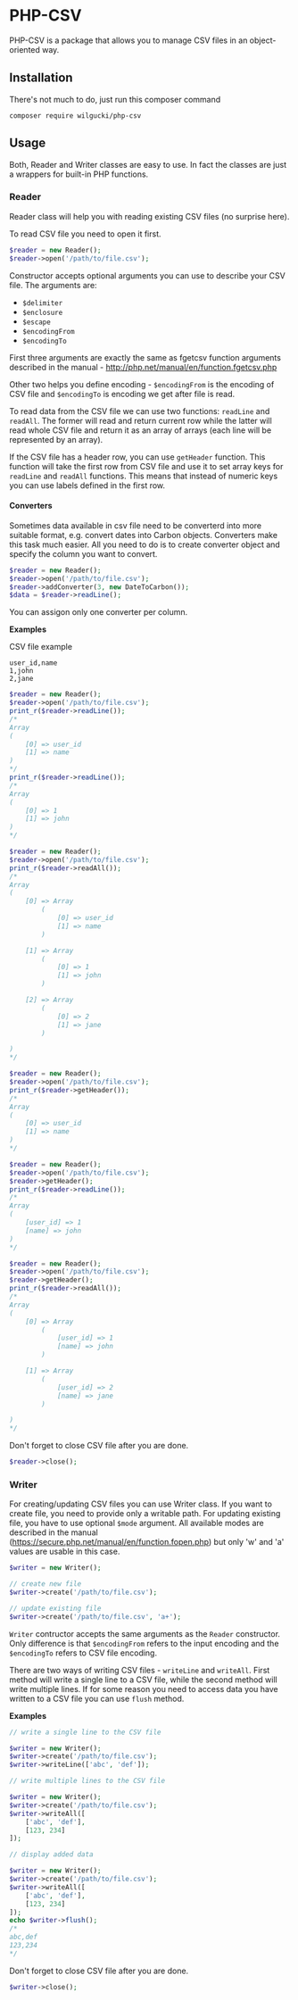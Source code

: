 # PHP-CSV

PHP-CSV is a package that allows you to manage CSV files in an object-oriented way.

## Installation

There's not much to do, just run this composer command

```
composer require wilgucki/php-csv
```

## Usage

Both, Reader and Writer classes are easy to use. In fact the classes are just a wrappers for built-in PHP functions.

### Reader

Reader class will help you with reading existing CSV files (no surprise here).

To read CSV file you need to open it first.

```php
$reader = new Reader();
$reader->open('/path/to/file.csv');
```

Constructor accepts optional arguments you can use to describe your CSV file. The arguments are:

* `$delimiter`
* `$enclosure`
* `$escape`
* `$encodingFrom`
* `$encodingTo`

First three arguments are exactly the same as fgetcsv function arguments described in the manual - http://php.net/manual/en/function.fgetcsv.php

Other two helps you define encoding - `$encodingFrom` is the encoding of CSV file and `$encodingTo` is encoding we get after file is read.

To read data from the CSV file we can use two functions: `readLine` and `readAll`. The former will read and return current row while the latter will
read whole CSV file and return it as an array of arrays (each line will be represented by an array).

If the CSV file has a header row, you can use `getHeader` function. This function will take the first row from CSV file and use it to set array keys
for `readLine` and `readAll` functions. This means that instead of numeric keys you can use labels defined in the first row.

#### Converters

Sometimes data available in csv file need to be converterd into more suitable format, e.g. convert dates into Carbon objects.
Converters make this task much easier. All you need to do is to create converter object and specify the column you want to
convert.

```php
$reader = new Reader();
$reader->open('/path/to/file.csv');
$reader->addConverter(3, new DateToCarbon());
$data = $reader->readLine();
```

You can assigon only one converter per column.

**Examples**

CSV file example
```
user_id,name
1,john
2,jane
```


```php
$reader = new Reader();
$reader->open('/path/to/file.csv');
print_r($reader->readLine());
/*
Array
(
    [0] => user_id
    [1] => name
)
*/
print_r($reader->readLine());
/*
Array
(
    [0] => 1
    [1] => john
)
*/

```

```php
$reader = new Reader();
$reader->open('/path/to/file.csv');
print_r($reader->readAll());
/*
Array
(
    [0] => Array
        (
            [0] => user_id
            [1] => name
        )

    [1] => Array
        (
            [0] => 1
            [1] => john
        )

    [2] => Array
        (
            [0] => 2
            [1] => jane
        )

)
*/
```

```php
$reader = new Reader();
$reader->open('/path/to/file.csv');
print_r($reader->getHeader());
/*
Array
(
    [0] => user_id
    [1] => name
)
*/

```

```php
$reader = new Reader();
$reader->open('/path/to/file.csv');
$reader->getHeader();
print_r($reader->readLine());
/*
Array
(
    [user_id] => 1
    [name] => john
)
*/

```

```php
$reader = new Reader();
$reader->open('/path/to/file.csv');
$reader->getHeader();
print_r($reader->readAll());
/*
Array
(
    [0] => Array
        (
            [user_id] => 1
            [name] => john
        )

    [1] => Array
        (
            [user_id] => 2
            [name] => jane
        )

)
*/

```

Don't forget to close CSV file after you are done.

```php
$reader->close();
```

### Writer

For creating/updating CSV files you can use Writer class. If you want to create file, you need to provide only a writable path.
For updating existing file, you have to use optional `$mode` argument. All available modes are described in the manual
(https://secure.php.net/manual/en/function.fopen.php) but only 'w' and 'a' values are usable in this case.

```php
$writer = new Writer();

// create new file
$writer->create('/path/to/file.csv');

// update existing file
$writer->create('/path/to/file.csv', 'a+');
```

`Writer` contructor accepts the same arguments as the `Reader` constructor. Only difference is that `$encodingFrom` refers to the input encoding and the 
`$encodingTo` refers to CSV file encoding.

There are two ways of writing CSV files - `writeLine` and `writeAll`. First method will write a single line to a CSV file, while the second method will
write multiple lines. If for some reason you need to access data you have written to a CSV file you can use `flush` method.

**Examples**

```php
// write a single line to the CSV file

$writer = new Writer();
$writer->create('/path/to/file.csv');
$writer->writeLine(['abc', 'def']);
```

```php
// write multiple lines to the CSV file

$writer = new Writer();
$writer->create('/path/to/file.csv');
$writer->writeAll([
    ['abc', 'def'],
    [123, 234]
]);
```

```php
// display added data

$writer = new Writer();
$writer->create('/path/to/file.csv');
$writer->writeAll([
    ['abc', 'def'],
    [123, 234]
]);
echo $writer->flush();
/*
abc,def
123,234
*/
```

Don't forget to close CSV file after you are done.

```php
$writer->close();
```
